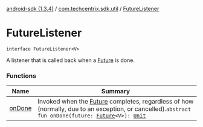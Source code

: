 [android-sdk (1.3.4)](../../index.md) / [com.techcentrix.sdk.util](../index.md) / [FutureListener](./index.md)

# FutureListener

`interface FutureListener<V>`

A listener that is called back when a [Future](https://docs.oracle.com/javase/6/docs/api/java/util/concurrent/Future.html) is done.

### Functions

| Name | Summary |
|---|---|
| [onDone](on-done.md) | Invoked when the [Future](https://docs.oracle.com/javase/6/docs/api/java/util/concurrent/Future.html) completes, regardless of how (normally, due to an exception, or cancelled).`abstract fun onDone(future: `[`Future`](https://docs.oracle.com/javase/6/docs/api/java/util/concurrent/Future.html)`<V>): `[`Unit`](https://kotlinlang.org/api/latest/jvm/stdlib/kotlin/-unit/index.html) |
